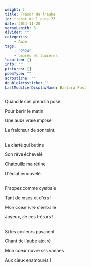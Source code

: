 ```yaml
---
weight: 2
title: Trésor de l'aube
id: tresor_de_l_aube_23
date: 2024-11-20
verseLength: 6
divider: ""
categories:
    - Aube
tags:
    - "2024"
    - ombres et lumières
location: []
info: ""
pictures: []
poemType: ""
acrostiche: ""
doubleAcrostiche: ""
LastModifierDisplayName: Barbara Post
---
```

Quand le ciel prend la pose

Pour bénir le matin

Une aube vraie impose

La fraîcheur de son teint.

 \
La clarté qui butine

Son rêve échevelé

Chatouille ma rétine

D'éclat renouvelé.

 \
Frappez comme cymbale

Tant de roses et d'ors !

Mon coeur ivre s'emballe

Joyeux, de ces trésors !

 \
Si les couleurs pavanent

Chant de l'aube ajouré

Mon coeur ouvre ses vannes

Aux cieux enamourés !